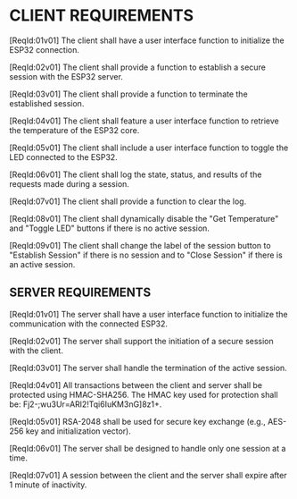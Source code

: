 # CLIENT REQUIREMENTS

[ReqId:01v01] The client shall have a user interface function to initialize the ESP32 connection.

[ReqId:02v01] The client shall provide a function to establish a secure session with the ESP32 server.

[ReqId:03v01] The client shall provide a function to terminate the established session.

[ReqId:04v01] The client shall feature a user interface function to retrieve the temperature of the ESP32 core.

[ReqId:05v01] The client shall include a user interface function to toggle the LED connected to the ESP32.

[ReqId:06v01] The client shall log the state, status, and results of the requests made during a session.

[ReqId:07v01] The client shall provide a function to clear the log.

[ReqId:08v01] The client shall dynamically disable the "Get Temperature" and "Toggle LED" buttons if there is no active session.

[ReqId:09v01] The client shall change the label of the session button to "Establish Session" if there is no session and to "Close Session" if there is an active session.

## SERVER REQUIREMENTS

[ReqId:01v01] The server shall have a user interface function to initialize the communication with the connected ESP32.

[ReqId:02v01] The server shall support the initiation of a secure session with the client.

[ReqId:03v01] The server shall handle the termination of the active session.

[ReqId:04v01] All transactions between the client and server shall be protected using HMAC-SHA256.
The HMAC key used for protection shall be: Fj2-;wu3Ur=ARl2!Tqi6IuKM3nG]8z1+.

[ReqId:05v01] RSA-2048 shall be used for secure key exchange (e.g., AES-256 key and initialization vector).

[ReqId:06v01] The server shall be designed to handle only one session at a time.

[ReqId:07v01] A session between the client and the server shall expire after 1 minute of inactivity.
